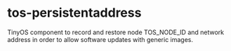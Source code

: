 # tos-persistentaddress
TinyOS component to record and restore node TOS_NODE_ID and network address in order to allow software updates with generic images.

